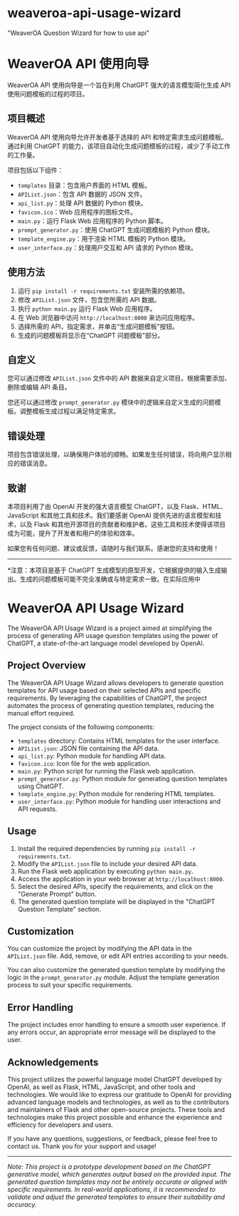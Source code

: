 # weaveroa-api-usage-wizard
"WeaverOA Question Wizard for how to use api"
# WeaverOA API 使用向导

WeaverOA API 使用向导是一个旨在利用 ChatGPT 强大的语言模型简化生成 API 使用问题模板的过程的项目。

## 项目概述

WeaverOA API 使用向导允许开发者基于选择的 API 和特定需求生成问题模板。通过利用 ChatGPT 的能力，该项目自动化生成问题模板的过程，减少了手动工作的工作量。

项目包括以下组件：
- `templates` 目录：包含用户界面的 HTML 模板。
- `APIList.json`：包含 API 数据的 JSON 文件。
- `api_list.py`：处理 API 数据的 Python 模块。
- `favicon.ico`：Web 应用程序的图标文件。
- `main.py`：运行 Flask Web 应用程序的 Python 脚本。
- `prompt_generator.py`：使用 ChatGPT 生成问题模板的 Python 模块。
- `template_engine.py`：用于渲染 HTML 模板的 Python 模块。
- `user_interface.py`：处理用户交互和 API 请求的 Python 模块。

## 使用方法

1. 运行 `pip install -r requirements.txt` 安装所需的依赖项。
2. 修改 `APIList.json` 文件，包含您所需的 API 数据。
3. 执行 `python main.py` 运行 Flask Web 应用程序。
4. 在 Web 浏览器中访问 `http://localhost:8000` 来访问应用程序。
5. 选择所需的 API，指定需求，并单击“生成问题模板”按钮。
6. 生成的问题模板将显示在“ChatGPT 问题模板”部分。

## 自定义

您可以通过修改 `APIList.json` 文件中的 API 数据来自定义项目。根据需要添加、删除或编辑 API 条目。

您还可以通过修改 `prompt_generator.py` 模块中的逻辑来自定义生成的问题模板。调整模板生成过程以满足特定需求。

## 错误处理

项目包含错误处理，以确保用户体验的顺畅。如果发生任何错误，将向用户显示相应的错误消息。

## 致谢

本项目利用了由 OpenAI 开发的强大语言模型 ChatGPT，以及 Flask、HTML、JavaScript 和其他工具和技术。我们要感谢 OpenAI 提供先进的语言模型和技术，以及 Flask 和其他开源项目的贡献者和维护者。这些工具和技术使得该项目成为可能，提升了开发者和用户的体验和效率。

如果您有任何问题、建议或反馈，请随时与我们联系。感谢您的支持和使用！

---
*注意：本项目是基于 ChatGPT 生成模型的原型开发，它根据提供的输入生成输出。生成的问题模板可能不完全准确或与特定需求一致。在实际应用中


# WeaverOA API Usage Wizard

The WeaverOA API Usage Wizard is a project aimed at simplifying the process of generating API usage question templates using the power of ChatGPT, a state-of-the-art language model developed by OpenAI.

## Project Overview

The WeaverOA API Usage Wizard allows developers to generate question templates for API usage based on their selected APIs and specific requirements. By leveraging the capabilities of ChatGPT, the project automates the process of generating question templates, reducing the manual effort required.

The project consists of the following components:
- `templates` directory: Contains HTML templates for the user interface.
- `APIList.json`: JSON file containing the API data.
- `api_list.py`: Python module for handling API data.
- `favicon.ico`: Icon file for the web application.
- `main.py`: Python script for running the Flask web application.
- `prompt_generator.py`: Python module for generating question templates using ChatGPT.
- `template_engine.py`: Python module for rendering HTML templates.
- `user_interface.py`: Python module for handling user interactions and API requests.

## Usage

1. Install the required dependencies by running `pip install -r requirements.txt`.
2. Modify the `APIList.json` file to include your desired API data.
3. Run the Flask web application by executing `python main.py`.
4. Access the application in your web browser at `http://localhost:8000`.
5. Select the desired APIs, specify the requirements, and click on the "Generate Prompt" button.
6. The generated question template will be displayed in the "ChatGPT Question Template" section.

## Customization

You can customize the project by modifying the API data in the `APIList.json` file. Add, remove, or edit API entries according to your needs.

You can also customize the generated question template by modifying the logic in the `prompt_generator.py` module. Adjust the template generation process to suit your specific requirements.

## Error Handling

The project includes error handling to ensure a smooth user experience. If any errors occur, an appropriate error message will be displayed to the user.

## Acknowledgements

This project utilizes the powerful language model ChatGPT developed by OpenAI, as well as Flask, HTML, JavaScript, and other tools and technologies. We would like to express our gratitude to OpenAI for providing advanced language models and technologies, as well as to the contributors and maintainers of Flask and other open-source projects. These tools and technologies make this project possible and enhance the experience and efficiency for developers and users.

If you have any questions, suggestions, or feedback, please feel free to contact us. Thank you for your support and usage!

---
*Note: This project is a prototype development based on the ChatGPT generative model, which generates output based on the provided input. The generated question templates may not be entirely accurate or aligned with specific requirements. In real-world applications, it is recommended to validate and adjust the generated templates to ensure their suitability and accuracy.*
